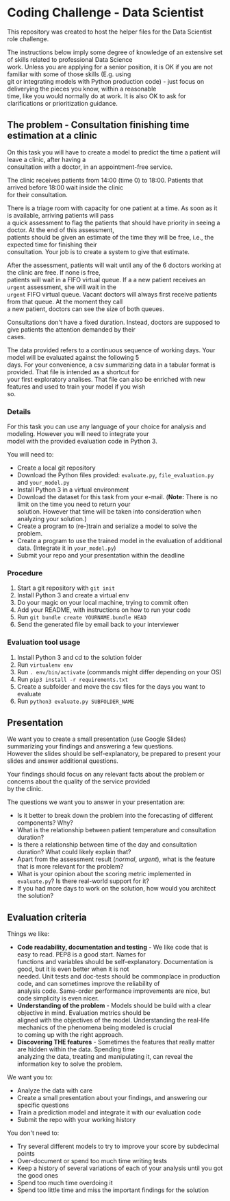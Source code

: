 # Coding Challenge - Data Scientist

This repository was created to host the helper files for the Data Scientist role challenge.

The instructions below imply some degree of knowledge of an extensive set of skills related to professional Data Science \
work. Unless you are applying for a senior position, it is OK if you are not familiar with some of those skills (E.g. using\
git or integrating models with Python production code) - just focus on deliverying the pieces you know, within a reasonable\
time, like you would normally do at work. It is also OK to ask for clarifications or prioritization guidance.

## The problem - Consultation finishing time estimation at a clinic

On this task you will have to create a model to predict the time a patient will leave a clinic, after having a \
consultation with a doctor, in an appointment-free service.

The clinic receives patients from 14:00 (time 0) to 18:00. Patients that arrived before 18:00 wait inside the clinic \
for their consultation.

There is a triage room with capacity for one patient at a time. As soon as it is available, arriving patients will pass \
a quick assessment to flag the patients that should have priority in seeing a doctor. At the end of this assessment, \
patients should be given an estimate of the time they will be free, i.e., the expected time for finishing their \
consultation. Your job is to create a system to give that estimate.

After the assessment, patients will wait until any of the 6 doctors working at the clinic are free. If none is free, \
patients will wait in a FIFO virtual queue. If a a new patient receives an `urgent` assessment, she will wait in the \
`urgent` FIFO virtual queue. Vacant doctors will always first receive patients from that queue. At the moment they call \
a new patient, doctors can see the size of both queues.

Consultations don't have a fixed duration. Instead, doctors are supposed to give patients the attention demanded by their \
cases.

The data provided refers to a continuous sequence of working days. Your model will be evaluated against the following 5 \
days. For your convenience, a csv summarizing data in a tabular format is provided. That file is intended as a shortcut for\
your first exploratory analises. That file can also be enriched with new features and used to train your model if you wish \
so.

### Details

For this task you can use any language of your choice for analysis and modeling. However you will need to integrate your \
model with the provided evaluation code in Python 3.

You will need to:
* Create a local git repository
* Download the Python files provided: `evaluate.py`, `file_evaluation.py` and `your_model.py` 
* Install Python 3 in a virtual environment
* Download the dataset for this task from your e-mail. (__Note:__ There is no limit on the time you need to return your \
solution. However that time will be taken into consideration when analyzing your solution.)
* Create a program to (re-)train and serialize a model to solve the problem.
* Create a program to use the trained model in the evaluation of additional data. (Integrate it in `your_model.py`)
* Submit your repo and your presentation within the deadline

### Procedure

1. Start a git repository with ```git init```
1. Install Python 3 and create a virtual env
1. Do your magic on your local machine, trying to commit often
1. Add your README, with instructions on how to run your code
1. Run ```git bundle create YOURNAME.bundle HEAD ```
1. Send the generated file by email back to your interviewer

### Evaluation tool usage

1. Install Python 3 and cd to the solution folder
1. Run ```virtualenv env```
1. Run ```. env/bin/activate``` (commands might differ depending on your OS)
1. Run ```pip3 install -r requirements.txt```
1. Create a subfolder and move the csv files for the days you want to evaluate
1. Run ```python3 evaluate.py SUBFOLDER_NAME```

## Presentation

We want you to create a small presentation (use Google Slides) summarizing your findings and answering a few questions. \
However the slides should be self-explanatory, be prepared to present your slides and answer additional questions.

Your findings should focus on any relevant facts about the problem or concerns about the quality of the service provided\
by the clinic.

The questions we want you to answer in your presentation are:
* Is it better to break down the problem into the forecasting of different components? Why?
* What is the relationship between patient temperature and consultation duration?
* Is there a relationship between time of the day and consultation duration? What could likely explain that?
* Apart from the assessment result (_normal_, _urgent_), what is the feature that is more relevant for the problem?
* What is your opinion about the scoring metric implemented in `evaluate.py`? Is there real-world support for it?
* If you had more days to work on the solution, how would you architect the solution?

## Evaluation criteria

Things we like:
* __Code readability, documentation and testing__ - We like code that is easy to read. PEP8 is a good start. Names for \
functions and variables should be self-explanatory. Documentation is good, but it is even better when it is not \
needed. Unit tests and doc-tests should be commonplace in production code, and can sometimes improve the reliability of \
analysis code. Same-order performance improvements are nice, but code simplicity is even nicer.
* __Understanding of the problem__ - Models should be build with a clear objective in mind. Evaluation metrics should be \
aligned with the objectives of the model. Understanding the real-life mechanics of the phenomena being modeled is crucial \
to coming up with the right approach.
* __Discovering THE features__ - Sometimes the features that really matter are hidden within the data. Spending time \
analyzing the data, treating and manipulating it, can reveal the information key to solve the problem.

We want you to:
* Analyze the data with care
* Create a small presentation about your findings, and answering our specific questions
* Train a prediction model and integrate it with our evaluation code
* Submit the repo with your working history

You don't need to:
* Try several different models to try to improve your score by subdecimal points
* Over-document or spend too much time writing tests
* Keep a history of several variations of each of your analysis until you got the good ones
* Spend too much time overdoing it
* Spend too little time and miss the important findings for the solution 
